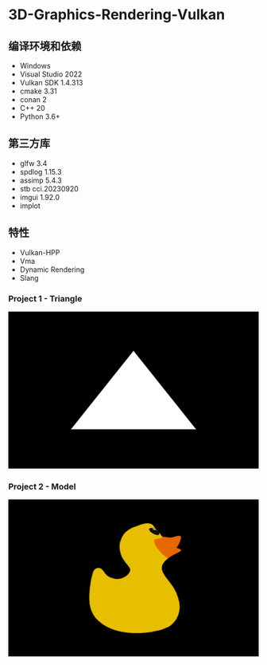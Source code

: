 # 3D-Graphics-Rendering-Vulkan

## 编译环境和依赖
* Windows
* Visual Studio 2022
* Vulkan SDK 1.4.313
* cmake 3.31
* conan 2
* C++ 20
* Python 3.6+

## 第三方库
* glfw 3.4
* spdlog 1.15.3
* assimp 5.4.3
* stb cci.20230920
* imgui 1.92.0
* implot

## 特性
* Vulkan-HPP
* Vma
* Dynamic Rendering
* Slang

### Project 1 - Triangle
![](https://github.com/jgw2000/3D-Graphics-Rendering-Vulkan/blob/main/project1/triangle.png)

### Project 2 - Model
![](https://github.com/jgw2000/3D-Graphics-Rendering-Vulkan/blob/main/project2/model.png)